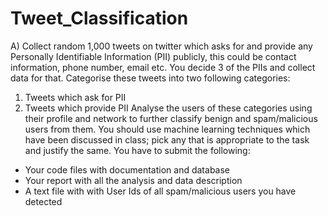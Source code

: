 # Tweet_Classification
A) Collect random 1,000 tweets on twitter which asks for and provide any Personally Identifiable
Information (PII) publicly, this could be contact information, phone number, email etc. You decide 3 of the
PIIs and collect data for that. Categorise these tweets into two following categories:
1) Tweets which ask for PII
2) Tweets which provide PII
Analyse the users of these categories using their profile and network to further classify benign and
spam/malicious users from them. You should use machine learning techniques which have been
discussed in class; pick any that is appropriate to the task and justify the same. You have to submit the
following:
- Your code files with documentation and database
- Your report with all the analysis and data description
- A text file with with User Ids of all spam/malicious users you have detected
